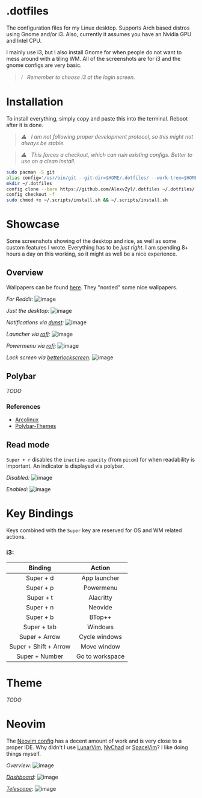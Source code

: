 # .dotfiles

The configuration files for my Linux desktop.  Supports Arch based distros using Gnome and/or i3.  Also, currently it assumes you have an Nvidia GPU and Intel CPU.

I mainly use i3, but I also install Gnome for when people do not want to mess around with a tiling WM.  All of the screenshots are for i3 and the gnome configs are very basic.  

> _ℹ️ &nbsp; Remember to choose i3 at the login screen._

# Installation

To install everything, simply copy and paste this into the terminal.  Reboot after it is done.

> _⚠️ &nbsp; I am not following proper development protocol, so this might not always be stable._

> _⚠️ &nbsp; This forces a checkout, which can ruin existing configs.  Better to use on a clean install._

```bash
sudo pacman -S git
alias config='/usr/bin/git --git-dir=$HOME/.dotfiles/ --work-tree=$HOME'
mkdir ~/.dotfiles
config clone --bare https://github.com/AlexvZyl/.dotfiles ~/.dotfiles/
config checkout -f
sudo chmod +x ~/.scripts/install.sh && ~/.scripts/install.sh
```

# Showcase

Some screenshots showing of the desktop and rice, as well as some custom features I wrote.  Everything has to be *just right*.  I am spending 8+ hours a day on this working, so it might as well be a nice experience.

## Overview

Wallpapers can be found [here](https://github.com/linuxdotexe/nordic-wallpapers).  They "norded" some nice wallpapers.

*For Reddit:*
![image](https://user-images.githubusercontent.com/81622310/210989596-85191ac2-2047-4294-b170-c40ff8c42b09.png)

*Just the desktop:*
![image](https://user-images.githubusercontent.com/81622310/210979757-46dccec5-1c7f-429d-a479-b39720c94f0e.png)

*Notifications via [dunst](https://github.com/dunst-project/dunst):*
![image](https://user-images.githubusercontent.com/81622310/210980911-cb7825d5-1ac2-4db9-b34a-f92887701d1d.png)

*Launcher via [rofi](https://github.com/adi1090x/rofi):*
![image](https://user-images.githubusercontent.com/81622310/210980157-4ce412bd-7af4-4a2e-8e83-26bac4537860.png)

*Powermenu via [rofi](https://github.com/adi1090x/rofi):*
![image](https://user-images.githubusercontent.com/81622310/210980303-11610bb7-99d5-4cab-ad75-8094b2e12286.png)

*Lock screen via [betterlockscreen](https://github.com/betterlockscreen/betterlockscreen):*
![image](https://user-images.githubusercontent.com/81622310/210214086-2cd8cfb8-9fc1-43e8-b973-8763d9bed4fc.png)

## Polybar

*TODO*

### References

- [Arcolinux](https://github.com/arcolinux/arcolinux-polybar/blob/master/etc/skel/.config/polybar/config)
- [Polybar-Themes](https://github.com/adi1090x/polybar-themes)

## Read mode

`Super + r` disables the `inactive-opacity` (from `picom`) for when readability is important.  An indicator is displayed via polybar.

*Disabled:*
![image](https://user-images.githubusercontent.com/81622310/210981552-c7a8b796-86f3-4b73-a843-ab10af2161fb.png)

*Enabled:*
![image](https://user-images.githubusercontent.com/81622310/210981730-29315896-a066-482c-be29-d1460116311f.png)

# Key Bindings

Keys combined with the `Super` key are reserved for OS and WM related actions.

### **i3**:

|  Binding  |  Action   |
| :-------: | :-------: |
| Super + d | App launcher |
| Super + p | Powermenu |
| Super + t | Alacritty |
| Super + n | Neovide |
| Super + b | BTop++ |
| Super + tab | Windows |
| Super + Arrow | Cycle windows |
| Super + Shift + Arrow | Move window |
| Super + Number | Go to workspace |

# Theme

*TODO*

# Neovim

The [Neovim config](https://github.com/Alex-vZyl/.dotfiles/tree/main/.config/nvim) has a decent amount of work and is very close to a proper IDE.  Why didn't I use [LunarVim](https://github.com/LunarVim/LunarVim), [NvChad](https://github.com/NvChad/NvChad) or [SpaceVim](https://github.com/liuchengxu/space-vim)?  I like doing things myself. 

*Overview:*
![image](https://user-images.githubusercontent.com/81622310/210983899-cc5d3016-8dcb-46e3-a6ce-5d3b60431524.png)

*[Dashboard](https://github.com/nvim-telescope/telescope.nvim):*
![image](https://user-images.githubusercontent.com/81622310/210983209-abe76da1-a190-4d3d-be10-8f570595dd7f.png)

*[Telescope](https://github.com/nvim-telescope/telescope.nvim):*
![image](https://user-images.githubusercontent.com/81622310/210984138-f650324c-4a5a-4fb1-a5c1-e14b26ef40c9.png)




